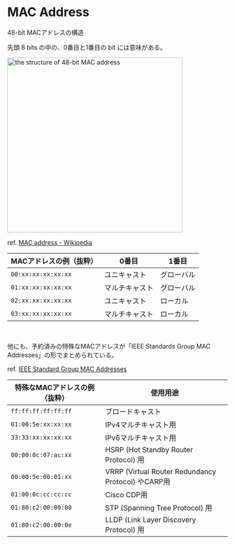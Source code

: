 # MAC Address

48-bit MACアドレスの構造

先頭 8 bits の中の、0番目と1番目の bit には意味がある。

<img
    src="../img/MAC-48_Address.png"
    alt="the structure of 48-bit MAC address"
    style="height: 400px; width: 400px;"
    onerror="this.onerror=null; this.src='./img/MAC-48_Address.png';"
/>

ref. [MAC address - Wikipedia](https://en.wikipedia.org/wiki/MAC_address)


| MACアドレスの例（抜粋） | 0番目 | 1番目 |
| --- | --- | --- |
| ``00:xx:xx:xx:xx:xx`` | ユニキャスト | グローバル |
| ``01:xx:xx:xx:xx:xx`` | マルチキャスト | グローバル |
| ``02:xx:xx:xx:xx:xx`` | ユニキャスト | ローカル |
| ``03:xx:xx:xx:xx:xx`` | マルチキャスト | ローカル |

<br>

他にも、予約済みの特殊なMACアドレスが「IEEE Standards Group MAC Addresses」の形でまとめられている。

ref. [IEEE Standard Group MAC Addresses](https://standards.ieee.org/products-programs/regauth/grpmac/public/)

| 特殊なMACアドレスの例（抜粋） | 使用用途 |
| --- | --- |
| ``ff:ff:ff:ff:ff:ff`` | ブロードキャスト |
| ``01:00:5e:xx:xx:xx`` | IPv4マルチキャスト用 |
| ``33:33:xx:xx:xx:xx`` | IPv6マルチキャスト用 |
| ``00:00:0c:07:ac:xx`` | HSRP (Hot Standby Router Protocol) 用 |
| ``00:00:5e:00:01:xx`` | VRRP (Virtual Router Redundancy Protocol) やCARP用 |
| ``01:00:0c:cc:cc:cc`` | Cisco CDP用 |
| ``01:80:c2:00:00:00`` | STP (Spanning Tree Protocol) 用 |
| ``01:80:c2:00:00:0e`` | LLDP (Link Layer Discovery Protocol) 用 |

